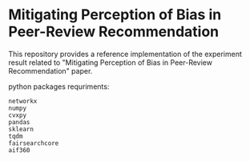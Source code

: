 # Mitigating Perception of Bias in Peer-Review Recommendation
This repository provides a reference implementation of the experiment result related to "Mitigating Perception of Bias in Peer-Review Recommendation" paper. 

python packages requriments:
```shell-script
networkx
numpy
cvxpy
pandas
sklearn
tqdm
fairsearchcore
aif360
```
